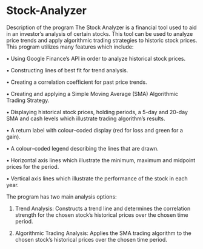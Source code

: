 # Stock-Analyzer

Description of the program
The Stock Analyzer is a financial tool used to aid in an investor’s analysis of certain stocks. This tool can be used to analyze price trends and apply algorithmic trading strategies to historic stock prices. This program utilizes many features which include:

•	Using Google Finance’s API in order to analyze historical stock prices.

•	Constructing lines of best fit for trend analysis.

•	Creating a correlation coefficient for past price trends.

•	Creating and applying a Simple Moving Average (SMA) Algorithmic Trading Strategy.

•	Displaying historical stock prices, holding periods, a 5-day and 20-day SMA and cash levels which illustrate trading algorithm’s results. 

•	A return label with colour–coded display (red for loss and green for a gain).

•	A colour–coded legend describing the lines that are drawn.

•	Horizontal axis lines which illustrate the minimum, maximum and midpoint prices for the period.

•	Vertical axis lines which illustrate the performance of the stock in each year.

The program has two main analysis options:
1.	Trend Analysis: Constructs a trend line and determines the correlation strength for the chosen stock’s historical prices over the chosen time period. 

2.	Algorithmic Trading Analysis: Applies the SMA trading algorithm to the chosen stock’s historical prices over the chosen time period.  
 
